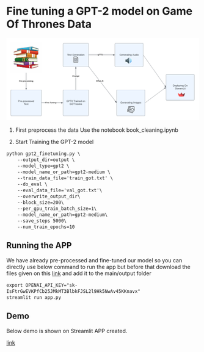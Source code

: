 # Fine tuning a GPT-2 model on Game Of Thrones Data

![Flow Chart](https://github.com/KaushalNaresh/AI_in_Storytelling/blob/main/Flow_Chart.png)

1. First preprocess the data
Use the notebook book_cleaning.ipynb


2. Start Training the GPT-2 model

``` 
python gpt2_finetuning.py \
    --output_dir=output \
    --model_type=gpt2 \
    --model_name_or_path=gpt2-medium \
    --train_data_file='train_got.txt' \
    --do_eval \
    --eval_data_file='val_got.txt'\
    --overwrite_output_dir\
    --block_size=200\
    --per_gpu_train_batch_size=1\
    --model_name_or_path=gpt2-medium\
    --save_steps 5000\
    --num_train_epochs=10
  ```


## Running the APP
We have already pre-processed and fine-tuned our model so you can directly use below command to run the app but before that download the files given on this [link](https://www.mediafire.com/file/r4ilwku0h2ngiu1/Archive.zip/file) and add it to the main/output folder
```
export OPENAI_API_KEY="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"
streamlit run app.py
```

## Demo
Below demo is shown on Streamlit APP created.

[link](https://github.com/KaushalNaresh/AI_in_Storytelling/blob/main/Demo.jpg)
